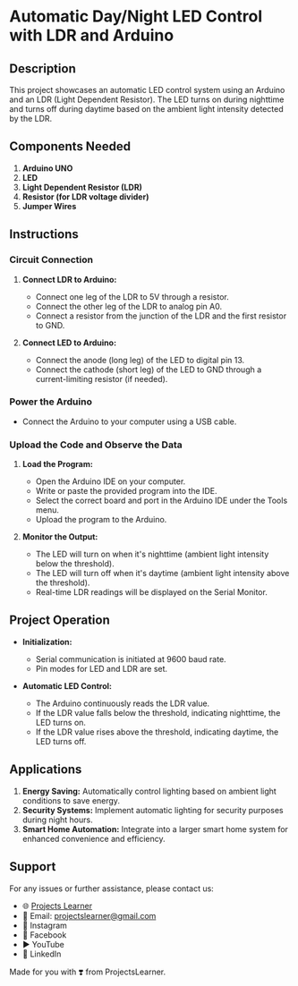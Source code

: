 # Automatic Day/Night LED Control with LDR and Arduino

## Description

This project showcases an automatic LED control system using an Arduino and an LDR (Light Dependent Resistor). The LED turns on during nighttime and turns off during daytime based on the ambient light intensity detected by the LDR.

## Components Needed

1. **Arduino UNO**
2. **LED**
3. **Light Dependent Resistor (LDR)**
4. **Resistor (for LDR voltage divider)**
5. **Jumper Wires**

## Instructions

### Circuit Connection

1. **Connect LDR to Arduino:**
   - Connect one leg of the LDR to 5V through a resistor.
   - Connect the other leg of the LDR to analog pin A0.
   - Connect a resistor from the junction of the LDR and the first resistor to GND.

2. **Connect LED to Arduino:**
   - Connect the anode (long leg) of the LED to digital pin 13.
   - Connect the cathode (short leg) of the LED to GND through a current-limiting resistor (if needed).

### Power the Arduino

- Connect the Arduino to your computer using a USB cable.

### Upload the Code and Observe the Data

1. **Load the Program:**
   - Open the Arduino IDE on your computer.
   - Write or paste the provided program into the IDE.
   - Select the correct board and port in the Arduino IDE under the Tools menu.
   - Upload the program to the Arduino.

2. **Monitor the Output:**
   - The LED will turn on when it's nighttime (ambient light intensity below the threshold).
   - The LED will turn off when it's daytime (ambient light intensity above the threshold).
   - Real-time LDR readings will be displayed on the Serial Monitor.

## Project Operation

- **Initialization:**
  - Serial communication is initiated at 9600 baud rate.
  - Pin modes for LED and LDR are set.

- **Automatic LED Control:**
  - The Arduino continuously reads the LDR value.
  - If the LDR value falls below the threshold, indicating nighttime, the LED turns on.
  - If the LDR value rises above the threshold, indicating daytime, the LED turns off.

## Applications

1. **Energy Saving:** Automatically control lighting based on ambient light conditions to save energy.
2. **Security Systems:** Implement automatic lighting for security purposes during night hours.
3. **Smart Home Automation:** Integrate into a larger smart home system for enhanced convenience and efficiency.

## Support

For any issues or further assistance, please contact us:

- 🌐 [Projects Learner](https://projectslearner.com)
- 📧 Email: projectslearner@gmail.com
- 📸 Instagram
- 📘 Facebook
- ▶️ YouTube
- 📘 LinkedIn

Made for you with ❣️ from ProjectsLearner.